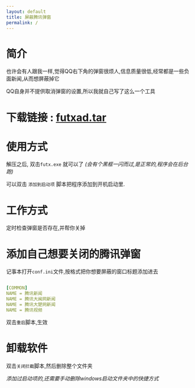 ```yaml
---
layout: default
title: 屏蔽腾讯弹窗
permalink: /
---
```


# 简介
也许会有人跟我一样,觉得QQ右下角的弹窗很烦人,信息质量很低,经常都是一些负面新闻,从而想屏蔽掉它

QQ自身并不提供取消弹窗的设置,所以我就自己写了这么一个工具

# 下载链接 : [ futxad.tar](http://pan.baidu.com/s/1kVlNA2z)


# 使用方式

解压之后, 双击`futx.exe` 就可以了 *(会有个黑框一闪而过,是正常的,程序会在后台跑)*

可以双击 `添加到启动项` 脚本把程序添加到开机启动里.

# 工作方式
定时检查弹窗是否存在,并帮你关掉

# 添加自己想要关闭的腾讯弹窗
记事本打开`conf.ini`文件,按格式把你想要屏蔽的窗口标题添加进去

``` yaml

[COMMON]
NAME = 腾讯新闻
NAME = 腾讯大闽网新闻
NAME = 腾讯大楚网新闻
NAME = 腾讯视频

```
双击`重启`脚本,生效

# 卸载软件
双击`关闭拦截`脚本,然后删除整个文件夹

*添加过启动项的,还需要手动删除windows启动文件夹中的快捷方式*
